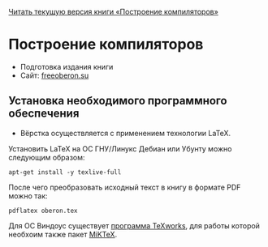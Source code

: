 [Читать текущую версия книги «Построение компиляторов»](https://github.com/kekcleader/OberonBook/blob/master/oberon.pdf)

# Построение компиляторов
* Подготовка издания книги
* Сайт: [freeoberon.su](https://freeoberon.su)

## Установка необходимого программного обеспечения

* Вёрстка осуществляется с применением технологии LaTeX.

Установить LaTeX на ОС ГНУ/Линукс Дебиан или Убунту можно следующим образом:
```
apt-get install -y texlive-full
```
После чего преобразовать исходный текст в книгу в формате PDF можно так:
```
pdflatex oberon.tex
```

Для ОС Виндоус существует [программа TeXworks](https://github.com/TeXworks/texworks/releases),
для работы которой необхоим также пакет [MiKTeX](http://www.miktex.org).
